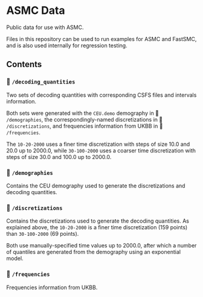 # ASMC Data

Public data for use with ASMC.

Files in this repository can be used to run examples for ASMC and FastSMC, and is also used internally for regression testing.

## Contents

### :file_folder: `/decoding_quantities`

Two sets of decoding quantities with corresponding CSFS files and intervals information.

Both sets were generated with the `CEU.demo` demography in :file_folder: `/demographies`, the correspondingly-named discretizations in :file_folder: `/discretizations`, and frequencies information from UKBB in :file_folder: `/frequencies`.

The `10-20-2000` uses a finer time discretization with steps of size 10.0 and 20.0 up to 2000.0, while `30-100-2000` uses a coarser time discretization with steps of size 30.0 and 100.0 up to 2000.0.


### :file_folder: `/demographies`

Contains the CEU demography used to generate the discretizations and decoding quantities.


### :file_folder: `/discretizations`

Contains the discretizations used to generate the decoding quantities.
As explained above, the `10-20-2000` is a finer time discretization (159 points) than `30-100-2000` (69 points).

Both use manually-specified time values up to 2000.0, after which a number of quantiles are generated from the demography using an exponential model.


### :file_folder: `/frequencies`

Frequencies information from UKBB.

